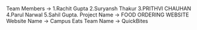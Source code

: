 Team Members -> 1.Rachit Gupta
                2.Suryansh Thakur
                3.PRITHVI CHAUHAN
                4.Parul Narwal
                5.Sahil Gupta.
Project Name -> FOOD ORDERING WEBSITE 
Website Name -> Campus Eats
Team Name -> QuickBites
